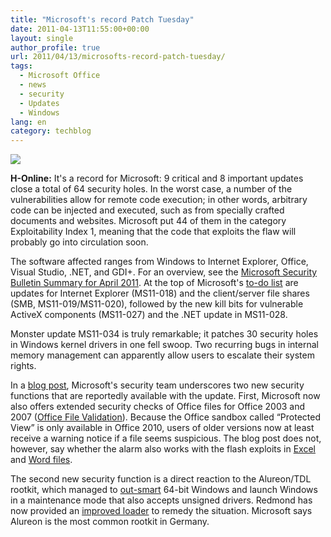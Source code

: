 ```yaml
---
title: "Microsoft's record Patch Tuesday"
date: 2011-04-13T11:55:00+00:00
layout: single
author_profile: true
url: 2011/04/13/microsofts-record-patch-tuesday/
tags:
  - Microsoft Office
  - news
  - security
  - Updates
  - Windows
lang: en
category: techblog
---
```

[![](http://1.bp.blogspot.com/-pyjVS2sbwzo/TaWIDgAvIzI/AAAAAAAAD1E/ePtruraFe4o/s1600/windows+update.jpg)](http://1.bp.blogspot.com/-pyjVS2sbwzo/TaWIDgAvIzI/AAAAAAAAD1E/ePtruraFe4o/s1600/windows+update.jpg)

**H-Online:** It's a record for Microsoft: 9 critical and 8 important updates close a total of 64 security holes. In the worst case, a number of the vulnerabilities allow for remote code execution; in other words, arbitrary code can be injected and executed, such as from specially crafted documents and websites. Microsoft put 44 of them in the category Exploitability Index 1, meaning that the code that exploits the flaw will probably go into circulation soon.

The software affected ranges from Windows to Internet Explorer, Office, Visual Studio, .NET, and GDI+. For an overview, see the [Microsoft Security Bulletin Summary for April 2011](http://www.microsoft.com/technet/security/bulletin/ms11-apr.mspx). At the top of Microsoft's [to-do list](http://blogs.technet.com/cfs-filesystemfile.ashx/__key/CommunityServer-Blogs-Components-WeblogFiles/00-00-00-45-71/0245.Bulletin-Deployment-Priority.png) are updates for Internet Explorer (MS11-018) and the client/server file shares (SMB, MS11-019/MS11-020), followed by the new kill bits for vulnerable ActiveX components (MS11-027) and the .NET update in MS11-028.

Monster update MS11-034 is truly remarkable; it patches 30 security holes in Windows kernel drivers in one fell swoop. Two recurring bugs in internal memory management can apparently allow users to escalate their system rights.

In a [blog post](http://blogs.technet.com/b/msrc/archive/2011/04/12/april-2011-security-bulletin-release.aspx), Microsoft's security team underscores two new security functions that are reportedly available with the update. First, Microsoft now also offers extended security checks of Office files for Office 2003 and 2007 ([Office File Validation](http://www.microsoft.com/technet/security/advisory/2501584.mspx)). Because the Office sandbox called “Protected View” is only available in Office 2010, users of older versions now at least receive a warning notice if a file seems suspicious. The blog post does not, however, say whether the alarm also works with the flash exploits in [Excel](http://www.h-online.com/news/item/Adobe-warns-of-zero-day-vulnerability-in-Flash-and-Reader-1208184.html) and [Word files](http://www.h-online.com/news/item/New-zero-day-for-Flash-Player-1226267.html).

The second new security function is a direct reaction to the Alureon/TDL rootkit, which managed to [out-smart](http://www.h-online.com/news/item/Rootkit-able-to-bypass-kernel-protection-and-driver-signing-in-64-bit-Windows-1137225.html) 64-bit Windows and launch Windows in a maintenance mode that also accepts unsigned drivers. Redmond has now provided an [improved loader](http://www.microsoft.com/technet/security/advisory/2506014.mspx) to remedy the situation. Microsoft says Alureon is the most common rootkit in Germany.
